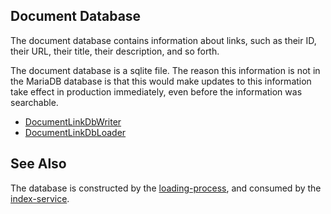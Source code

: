 ## Document Database

The document database contains information about links,
such as their ID, their URL, their title, their description,
and so forth.

The document database is a sqlite file.  The reason this information
is not in the MariaDB database is that this would make updates to
this information take effect in production immediately, even before
the information was searchable.

* [DocumentLinkDbWriter](java/nu/marginalia/linkdb/docs/DocumentDbWriter.java)
* [DocumentLinkDbLoader](java/nu/marginalia/linkdb/docs/DocumentDbReader.java)


## See Also

The database is constructed by the [loading-process](../../processes/loading-process), and consumed by the [index-service](../../services-core/index-service).